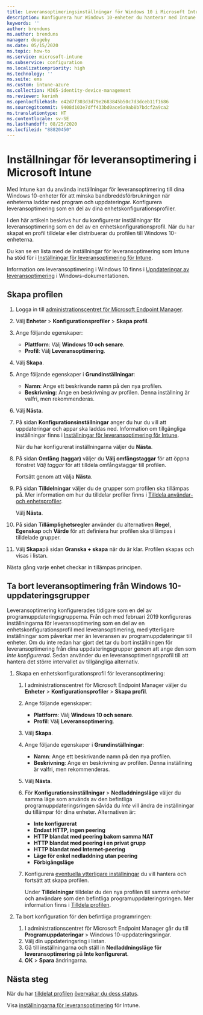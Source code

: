 ```yaml
---
title: Leveransoptimeringsinställningar för Windows 10 i Microsoft Intune – Azure | Microsoft Docs
description: Konfigurera hur Windows 10-enheter du hanterar med Intune använder leveransoptimering. Skapa en enhetskonfigurationsprofil i Intune med vilken du kan installera uppdateringar från Internet. Se även hur du kan ersätta befintliga uppdateringsringar med en leveransoptimeringsprofil.
keywords: ''
author: brenduns
ms.author: brenduns
manager: dougeby
ms.date: 05/15/2020
ms.topic: how-to
ms.service: microsoft-intune
ms.subservice: configuration
ms.localizationpriority: high
ms.technology: ''
ms.suite: ems
ms.custom: intune-azure
ms.collection: M365-identity-device-management
ms.reviewer: kerimh
ms.openlocfilehash: e42d7f303d3d79e2683845b50c7d3dceb11f1686
ms.sourcegitcommit: 9408d103e7dff433bd0ace5a9ab8b7bdcf2a9ca2
ms.translationtype: HT
ms.contentlocale: sv-SE
ms.lasthandoff: 08/25/2020
ms.locfileid: "88820450"
---
```

# <a name="delivery-optimization-settings-in-microsoft-intune"></a>Inställningar för leveransoptimering i Microsoft Intune

Med Intune kan du använda inställningar för leveransoptimering till dina Windows 10-enheter för att minska bandbreddsförbrukningen när enheterna laddar ned program och uppdateringar. Konfigurera leveransoptimering som en del av dina enhetskonfigurationsprofiler.  

I den här artikeln beskrivs hur du konfigurerar inställningar för leveransoptimering som en del av en enhetskonfigurationsprofil. När du har skapat en profil tilldelar eller distribuerar du profilen till Windows 10-enheterna.

Du kan se en lista med de inställningar för leveransoptimering som Intune ha stöd för i [Inställningar för leveransoptimering för Intune](delivery-optimization-settings.md).  

Information om leveransoptimering i Windows 10 finns i [Uppdateringar av leveransoptimering](https://docs.microsoft.com/windows/deployment/update/waas-delivery-optimization) i Windows-dokumentationen.  

## <a name="create-the-profile"></a>Skapa profilen

1. Logga in till [administrationscentret för Microsoft Endpoint Manager](https://go.microsoft.com/fwlink/?linkid=2109431).

2. Välj **Enheter** > **Konfigurationsprofiler** > **Skapa profil**.

3. Ange följande egenskaper:

   - **Plattform**: Välj **Windows 10 och senare**.
   - **Profil**: Välj **Leveransoptimering**.

4. Välj **Skapa**.

5. Ange följande egenskaper i **Grundinställningar**:

   - **Namn**: Ange ett beskrivande namn på den nya profilen.
   - **Beskrivning**: Ange en beskrivning av profilen. Denna inställning är valfri, men rekommenderas.

6. Välj **Nästa**.

7. På sidan **Konfigurationsinställningar** anger du hur du vill att uppdateringar och appar ska laddas ned. Information om tillgängliga inställningar finns i [Inställningar för leveransoptimering för Intune](delivery-optimization-settings.md).

   När du har konfigurerat inställningarna väljer du **Nästa**.

8. På sidan **Omfång (taggar)** väljer du **Välj omfångstaggar** för att öppna fönstret *Välj taggar* för att tilldela omfångstaggar till profilen.
  
   Fortsätt genom att välja **Nästa**.

9. På sidan **Tilldelningar** väljer du de grupper som profilen ska tillämpas på. Mer information om hur du tilldelar profiler finns i [Tilldela användar- och enhetsprofiler](../configuration/device-profile-assign.md).

   Välj **Nästa**.

10. På sidan **Tillämplighetsregler** använder du alternativen **Regel**, **Egenskap** och **Värde** för att definiera hur profilen ska tillämpas i tilldelade grupper.

11. Välj **Skapa**på sidan **Granska + skapa** när du är klar. Profilen skapas och visas i listan.

Nästa gång varje enhet checkar in tillämpas principen.

## <a name="remove-delivery-optimization-from-windows-10-update-rings"></a>Ta bort leveransoptimering från Windows 10-uppdateringsgrupper

Leveransoptimering konfigurerades tidigare som en del av programuppdateringsgrupperna. Från och med februari 2019 konfigureras inställningarna för leveransoptimering som en del av en enhetskonfigurationsprofil med leveransoptimering, med ytterligare inställningar som påverkar mer än leveransen av programuppdateringar till enheter. Om du inte redan har gjort det tar du bort inställningen för leveransoptimering från dina uppdateringsgrupper genom att ange den som *Inte konfigurerad*. Sedan använder du en leveransoptimeringsprofil till att hantera det större intervallet av tillgängliga alternativ.

1. Skapa en enhetskonfigurationsprofil för leveransoptimering:

    1. I administrationscentret för Microsoft Endpoint Manager väljer du **Enheter** > **Konfigurationsprofiler** > **Skapa profil**.
    2. Ange följande egenskaper:

        - **Plattform**: Välj **Windows 10 och senare**.
        - **Profil**: Välj **Leveransoptimering**.

    3. Välj **Skapa**.
    4. Ange följande egenskaper i **Grundinställningar**:

        - **Namn**: Ange ett beskrivande namn på den nya profilen.
        - **Beskrivning**: Ange en beskrivning av profilen. Denna inställning är valfri, men rekommenderas.

    5. Välj **Nästa**.
    6. För **Konfigurationsinställningar** > **Nedladdningsläge** väljer du samma läge som används av den befintliga programuppdateringsringen såvida du *inte* vill ändra de inställningar du tillämpar för dina enheter. Alternativen är:

        - **Inte konfigurerat**
        - **Endast HTTP, ingen peering**
        - **HTTP blandat med peering bakom samma NAT**
        - **HTTP blandat med peering i en privat grupp**
        - **HTTP blandat med Internet-peering**
        - **Läge för enkel nedladdning utan peering**
        - **Förbigångsläge**

    7. Konfigurera [eventuella ytterligare inställningar](delivery-optimization-settings.md) du vill hantera och fortsätt att skapa profilen.

        Under **Tilldelningar** tilldelar du den nya profilen till samma enheter och användare som den befintliga programuppdateringsringen. Mer information finns i [Tilldela profilen](device-profile-assign.md).

2. Ta bort konfiguration för den befintliga programringen:

    1. I administrationscentret för Microsoft Endpoint Manager går du till **Programuppdateringar** > Windows 10-uppdateringsringar.
    2. Välj din uppdateringsring i listan.
    3. Gå till inställningarna och ställ in **Nedladdningsläge för leveransoptimering** på **Inte konfigurerat**.
    4. **OK** > **Spara** ändringarna.

## <a name="next-steps"></a>Nästa steg

När du har [tilldelat profilen](device-profile-assign.md) [övervakar du dess status](device-profile-monitor.md).

Visa [inställningarna för leveransoptimering](delivery-optimization-settings.md) för Intune.
